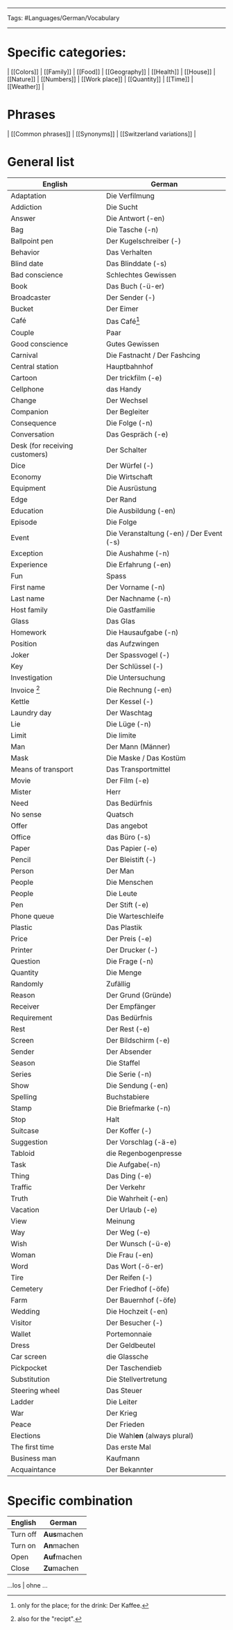 ___
Tags: #Languages/German/Vocabulary 
___
# Specific categories:
| [[Colors]] | [[Family]] | [[Food]] | [[Geography]] | [[Health]] | [[House]] | [[Nature]] | [[Numbers]] | [[Work place]] | [[Quantity]] | [[Time]] | [[Weather]] | 

# Phrases
| [[Common phrases]] | [[Synonyms]] | [[Switzerland variations]] |

# General list

 English  | German |
 ------------------------------ | ---------------------------------------- |
Adaptation | Die Verfilmung
Addiction | Die Sucht
Answer | Die Antwort (-en) 
Bag | Die Tasche (-n)
Ballpoint pen | Der Kugelschreiber (-)
Behavior | Das Verhalten
Blind date | Das Blinddate (-s)
Bad conscience | Schlechtes Gewissen
Book | Das Buch (-ü-er)
Broadcaster | Der Sender (-)
Bucket | Der Eimer
Café | Das Café[^1]
Couple | Paar
Good conscience | Gutes Gewissen
Carnival | Die Fastnacht / Der Fashcing
Central station | Hauptbahnhof
Cartoon  | Der trickfilm (-e)
Cellphone | das Handy
Change | Der Wechsel
Companion | Der Begleiter
Consequence | Die Folge (-n)
Conversation  | Das Gespräch (-e)
Desk (for receiving customers) | Der Schalter
Dice | Der Würfel (-)
Economy | Die Wirtschaft
Equipment | Die Ausrüstung
Edge | Der Rand
Education | Die Ausbildung (-en)
Episode  | Die Folge
Event  | Die Veranstaltung (-en) / Der Event (-s)
Exception | Die Aushahme (-n)
Experience | Die Erfahrung (-en)
Fun | Spass
First name | Der Vorname (-n)
Last name | Der Nachname (-n)
Host family | Die Gastfamilie
Glass  | Das Glas
Homework | Die Hausaufgabe (-n)
Position | das Aufzwingen
Joker  | Der Spassvogel (-)
Key | Der Schlüssel (-)
Investigation | Die Untersuchung
Invoice [^2]  | Die Rechnung (-en)
Kettle | Der Kessel (-)
Laundry day | Der Waschtag
Lie | Die Lüge (-n)
Limit  | Die limite
Man | Der Mann (Männer) 
Mask | Die Maske / Das Kostüm
Means of transport | Das Transportmittel
Movie  | Der Film (-e)
Mister | Herr
Need | Das Bedürfnis
No sense | Quatsch 
Offer  | Das angebot
Office | das Büro (-s)
Paper  | Das Papier (-e)
Pencil | Der Bleistift (-)
Person | Der Man
People | Die Menschen
People | Die Leute
Pen | Der Stift (-e)
Phone queue | Die Warteschleife
Plastic  | Das Plastik
Price  | Der Preis (-e)
Printer  | Der Drucker (-)
Question | Die Frage (-n)
Quantity | Die Menge
Randomly | Zufällig
Reason | Der Grund (Gründe)
Receiver | Der Empfänger
Requirement | Das Bedürfnis
Rest | Der Rest (-e)
Screen | Der Bildschirm (-e)
Sender | Der Absender
Season | Die Staffel
Series | Die Serie (-n)
Show | Die Sendung (-en)
Spelling | Buchstabiere
Stamp  | Die Briefmarke (-n)
Stop | Halt
Suitcase | Der Koffer (-)
Suggestion | Der Vorschlag (-ä-e)
Tabloid  | die Regenbogenpresse
Task | Die Aufgabe(-n)
Thing  | Das Ding (-e)
Traffic  | Der Verkehr
Truth  | Die Wahrheit (-en)
Vacation | Der Urlaub (-e)
View | Meinung
Way | Der Weg (-e)
Wish | Der Wunsch (-ü-e)
Woman  | Die Frau (-en)
Word | Das Wort (-ö-er)
Tire | Der Reifen (-)
Cemetery | Der Friedhof (-öfe)
Farm | Der Bauernhof (-öfe)
Wedding  | Die Hochzeit (-en)
Visitor  | Der Besucher (-)
Wallet | Portemonnaie
Dress  | Der Geldbeutel
Car screen | die Glassche
Pickpocket | Der Taschendieb
Substitution  | Die Stellvertretung
Steering wheel | Das Steuer
Ladder | Die Leiter
War | Der Krieg
Peace  | Der Frieden
Elections | Die Wahl**en** (always plural)
The first time | Das erste Mal
Business man | Kaufmann
Acquaintance | Der Bekannter



# Specific combination
English | German
------------ | ------------
Turn off | **Aus**machen
Turn on | **An**machen
Open | **Auf**machen
Close | **Zu**machen

...los | ohne ...

[^1]: only for the place; for the drink: Der Kaffee.
[^2]: also for the "recipt".